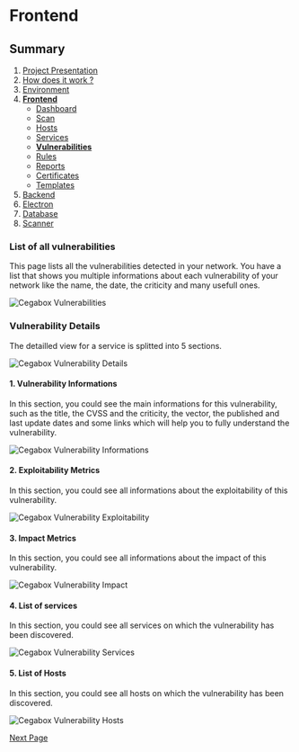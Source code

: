 # Frontend

## Summary

1. [Project Presentation](project.html)
2. [How does it work ?](working.html)
3. [Environment](env.html)
4. [**Frontend**](front.html)
   * [Dashboard](front.html)
   * [Scan](scan.html)
   * [Hosts](hosts.html)
   * [Services](services.html)
   * [**Vulnerabilities**](vulnerabilities.html)
   * [Rules](rules.html)
   * [Reports](reports.html)
   * [Certificates](certificates.html)
   * [Templates](templates.html)
5. [Backend](back.html)
6. [Electron](electron.html)
7. [Database](database.html)
8. [Scanner](scanner.html)

### List of all vulnerabilities

This page lists all the vulnerabilities detected in your network. You have a list that shows you multiple informations about each vulnerability of your network like the name, the date, the criticity and many usefull ones.

![Cegabox Vulnerabilities](https://cebago.github.io/Cegabox/img/cegabox-vulnerabilities.png)

### Vulnerability Details

The detailled view for a service is splitted into 5 sections.

![Cegabox Vulnerability Details](https://cebago.github.io/Cegabox/img/cegabox-vulnerability-details.png)

#### 1. Vulnerability Informations

In this section, you could see the main informations for this vulnerability, such as the title, the CVSS and the criticity, the vector, the published and last update dates and some links which will help you to fully understand the vulnerability.

![Cegabox Vulnerability Informations](https://cebago.github.io/Cegabox/img/cegabox-vulnerability-informations.png)

#### 2. Exploitability Metrics

In this section, you could see all informations about the exploitability of this vulnerability.

![Cegabox Vulnerability Exploitability](https://cebago.github.io/Cegabox/img/cegabox-vulnerability-exploitability.png)

#### 3. Impact Metrics

In this section, you could see all informations about the impact of this vulnerability.

![Cegabox Vulnerability Impact](https://cebago.github.io/Cegabox/img/cegabox-vulnerability-impact.png)

#### 4. List of services

In this section, you could see all services on which the vulnerability has been discovered.

![Cegabox Vulnerability Services](https://cebago.github.io/Cegabox/img/cegabox-vulnerability-services.png)

#### 5. List of Hosts

In this section, you could see all hosts on which the vulnerability has been discovered.

![Cegabox Vulnerability Hosts](https://cebago.github.io/Cegabox/img/cegabox-vulnerability-hosts.png)

[Next Page](vulnerabilities.html)
